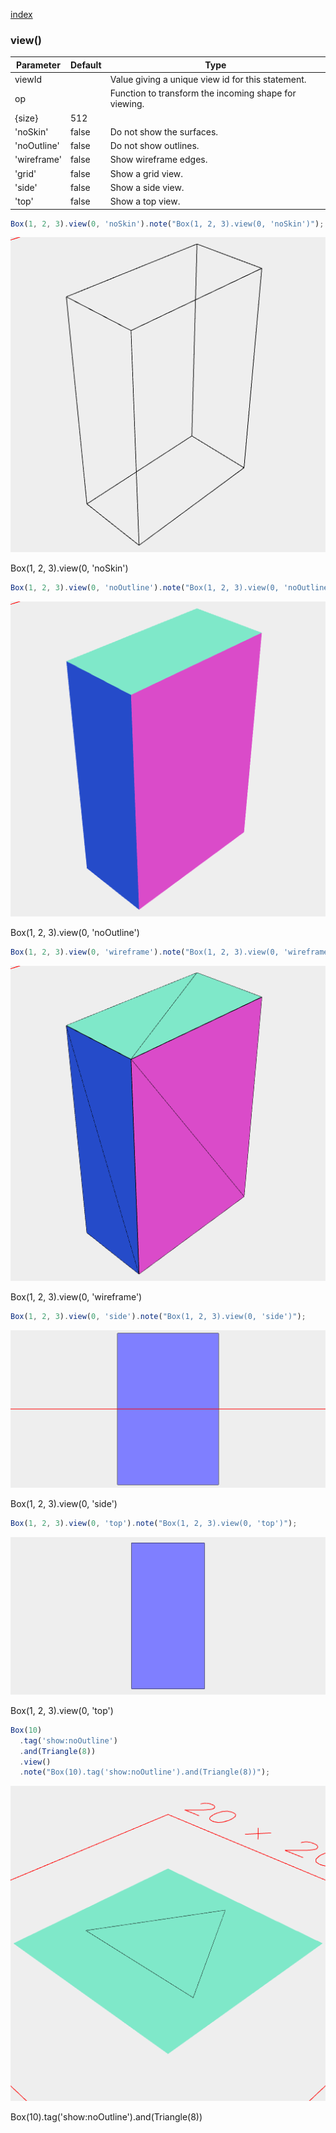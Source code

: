 [index](../../nb/api/index.md)
### view()
Parameter|Default|Type
---|---|---
viewId||Value giving a unique view id for this statement.
op||Function to transform the incoming shape for viewing.
{size}|512|
'noSkin'|false|Do not show the surfaces.
'noOutline'|false|Do not show outlines.
'wireframe'|false|Show wireframe edges.
'grid'|false|Show a grid view.
'side'|false|Show a side view.
'top'|false|Show a top view.

```JavaScript
Box(1, 2, 3).view(0, 'noSkin').note("Box(1, 2, 3).view(0, 'noSkin')");
```

![Image](view.md.0.png)

Box(1, 2, 3).view(0, 'noSkin')

```JavaScript
Box(1, 2, 3).view(0, 'noOutline').note("Box(1, 2, 3).view(0, 'noOutline')");
```

![Image](view.md.1.png)

Box(1, 2, 3).view(0, 'noOutline')

```JavaScript
Box(1, 2, 3).view(0, 'wireframe').note("Box(1, 2, 3).view(0, 'wireframe')");
```

![Image](view.md.2.png)

Box(1, 2, 3).view(0, 'wireframe')

```JavaScript
Box(1, 2, 3).view(0, 'side').note("Box(1, 2, 3).view(0, 'side')");
```

![Image](view.md.3.png)

Box(1, 2, 3).view(0, 'side')

```JavaScript
Box(1, 2, 3).view(0, 'top').note("Box(1, 2, 3).view(0, 'top')");
```

![Image](view.md.4.png)

Box(1, 2, 3).view(0, 'top')

```JavaScript
Box(10)
  .tag('show:noOutline')
  .and(Triangle(8))
  .view()
  .note("Box(10).tag('show:noOutline').and(Triangle(8))");
```

![Image](view.md.5.png)

Box(10).tag('show:noOutline').and(Triangle(8))
